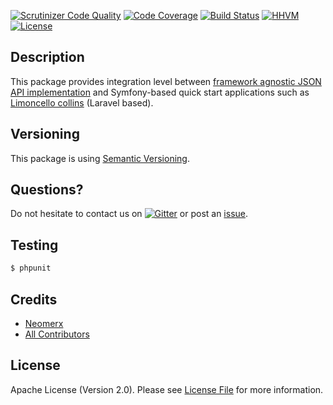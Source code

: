 [![Scrutinizer Code Quality](https://scrutinizer-ci.com/g/neomerx/limoncello/badges/quality-score.png?b=master)](https://scrutinizer-ci.com/g/neomerx/limoncello/?branch=master)
[![Code Coverage](https://scrutinizer-ci.com/g/neomerx/limoncello/badges/coverage.png?b=master)](https://scrutinizer-ci.com/g/neomerx/limoncello/?branch=master)
[![Build Status](https://travis-ci.org/neomerx/limoncello.svg?branch=master)](https://travis-ci.org/neomerx/limoncello)
[![HHVM](https://img.shields.io/hhvm/neomerx/limoncello.svg)](https://travis-ci.org/neomerx/limoncello)
[![License](https://img.shields.io/packagist/l/neomerx/limoncello.svg)](https://packagist.org/packages/neomerx/limoncello)

## Description

This package provides integration level between [framework agnostic JSON API implementation](https://github.com/neomerx/json-api/) and Symfony-based quick start applications such as [Limoncello collins](https://github.com/neomerx/limoncello-collins) (Laravel based).

## Versioning

This package is using [Semantic Versioning](http://semver.org/).

## Questions?

Do not hesitate to contact us on [![Gitter](https://badges.gitter.im/Join%20Chat.svg)](https://gitter.im/neomerx/json-api) or post an [issue](https://github.com/neomerx/limoncello/issues).

## Testing

``` bash
$ phpunit
```

## Credits

- [Neomerx](https://github.com/neomerx)
- [All Contributors](../../contributors)

## License

Apache License (Version 2.0). Please see [License File](LICENSE) for more information.
